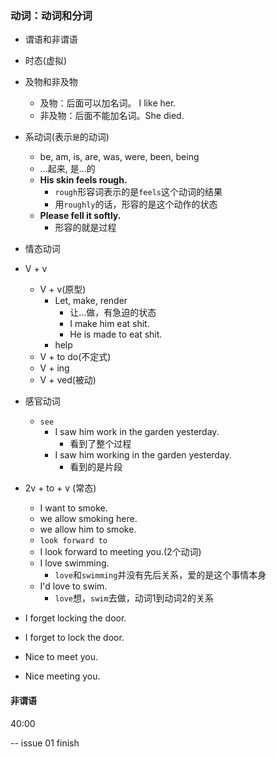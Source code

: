 ### 动词：动词和分词
- 谓语和非谓语

- 时态(虚拟)

- 及物和非及物
    - 及物：后面可以加名词。 I like her.
    - 非及物：后面不能加名词。She died. 
    
- 系动词(表示``是``的动词)
    - be, am, is, are, was, were, been, being
    - ...起来, 是...的
    - **His skin feels rough.** 
        - ``rough``形容词表示的是``feels``这个动词的结果
        - 用``roughly``的话，形容的是这个动作的状态
    - **Please fell it softly.**
        - 形容的就是过程

- 情态动词

- V + v
    - V + v(原型)
        - Let, make, render
            - 让...做，有急迫的状态
            - I make him eat shit.
            - He is made to eat shit.
        - help
    - V + to do(不定式)
    - V + ing
    - V + ved(被动)
    
- 感官动词
    - ``see``
        - I saw him work in the garden yesterday.
            - 看到了整个过程
        - I saw him working in the garden yesterday.
            - 看到的是片段
            
- 2v + to + v (常态)
    - I want to smoke.
    - we allow smoking here.
    - we allow him to smoke.
    - ``look forward to``
    - I look forward to meeting you.(2个动词)
    - I love swimming.
        - ``love``和``swimming``并没有先后关系，爱的是这个事情本身
    - I'd love to swim.
        - ``love``想，``swim``去做，动词1到动词2的关系


 
- I forget locking the door.
- I forget to lock the door.
- Nice to meet you.
- Nice meeting you. 
            

#### 非谓语
40:00


-- issue 01 finish
            

            
            
            
            
            
            
            
            
            
            
            
            
            
            
            
            
            
            
            
            
            
            